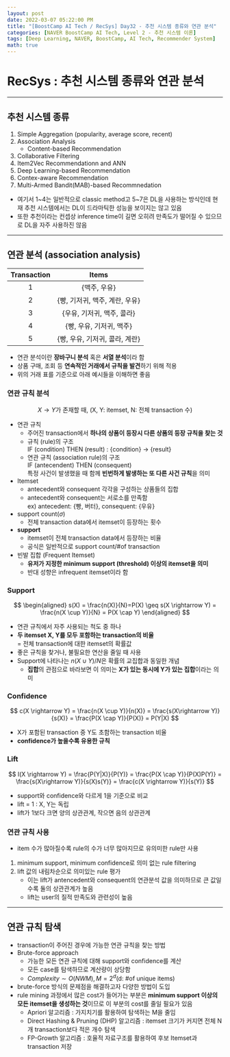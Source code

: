 ```yaml
---
layout: post
date: 2022-03-07 05:22:00 PM
title: "[BoostCamp AI Tech / RecSys] Day32 - 추천 시스템 종류와 연관 분석"
categories: [NAVER BoostCamp AI Tech, Level 2 - 추천 시스템 이론]
tags: [Deep Learning, NAVER, BoostCamp, AI Tech, Recommender System]
math: true
---
```

# RecSys : 추천 시스템 종류와 연관 분석

---

## 추천 시스템 종류

1. Simple Aggregation (popularity, average score, recent)
2. Association Analysis
   - Content-based Recommendation
3. Collaborative Filtering
4. Item2Vec Recommendationn and ANN
5. Deep Learning-based Recommendation
6. Contex-aware Recommendation
7. Multi-Armed Bandit(MAB)-based Recommnedation

- 여기서 1~4는 일반적으로 classic method고 5~7은 DL을 사용하는 방식인데 현재 추천 시스템에서는 DL이 드라마틱한 성능을 보이지는 않고 있음
- 또한 추천이라는 컨셉상 inference time이 길면 오히려 만족도가 떨어질 수 있으므로 DL을 자주 사용하진 않음

---

## 연관 분석 (association analysis)

|Transaction|Items|
|:---:|:---:|
|1|{맥주, 우유}|
|2|{빵, 기저귀, 맥주, 계란, 우유}|
|3|{우유, 기저귀, 맥주, 콜라}|
|4|{빵, 우유, 기저귀, 맥주}|
|5|{빵, 우유, 기저귀, 콜라, 계란}|

- 연관 분석이란 **장바구니 분석** 혹은 **서열 분석**이라 함
- 상품 구매, 조회 등 **연속적인 거래에서 규칙을 발견**하기 위해 적용
- 위의 거래 표를 기준으로 아래 예시들을 이해하면 좋음

### 연관 규칙 분석

$$
X \rightarrow Y \text{가 존재할 때, (X, Y: itemset, N: 전체 transaction 수)}
$$

- 연관 규칙
  - 주어진 transaction에서 **하나의 상품이 등장시 다른 상품의 등장 규칙을 찾는 것**
  - 규칙 (rule)의 구조  
    IF (condition) THEN (result) : {condition} $\rightarrow$ {result}
  - 연관 규칙 (association rule)의 구조  
    IF (antecendent) THEN (consequent)  
    특정 사건이 발생했을 때 함께 **빈번하게 발생하는 또 다른 사건 규칙**을 의미
- Itemset
  - antecedent와 consequent 각각을 구성하는 상품들의 집합
  - antecedent와 consequent는 서로소를 만족함  
    ex) antecedent: {빵, 버터}, consequent: {우유}
- support count($\sigma$)
  - 전체 transaction data에서 itemset이 등장하는 횟수
- **support**
  - itemset이 전체 transaction data에서 등장하는 비율
  - 공식은 일반적으로 $\text{support count}/\text{\# of transaction}$
- 빈발 집합 (Frequent Itemset)
  - **유저가 지정한 minimum support (threshold) 이상의 itemset을 의미**
  - 반대 성향은 infrequent itemset이라 함

### Support

$$
\begin{aligned}
    s(X) = \frac{n(X)}{N}=P(X) \geq s(X \rightarrow Y) = \frac{n(X \cup Y)}{N} = P(X \cap Y)
\end{aligned}
$$

- 연관 규칙에서 자주 사용되는 척도 중 하나
- **두 itemset X, Y를 모두 포함하는 transaction의 비율**  
  = 전체 transaction에 대한 itemset의 확률값
- 좋은 규칙을 찾거나, 불필요한 연산을 줄일 때 사용
- Support에 나타나는 $n(X \cup Y)/N$은 확률의 교집합과 동일한 개념
  - **집합**의 관점으로 바라보면 이 의미는 **X가 있는 동시에 Y가 있는 집합**이라는 의미

### Confidence

$$
c(X \rightarrow Y) = \frac{n(X \cup Y)}{n(X)} = \frac{s(X\rightarrow Y)}{s(X)} = \frac{P(X \cap Y)}{P(X)} = P(Y|X)
$$

- X가 포함된 transaction 중 Y도 초함하는 transaction 비율
- **confidence가 높을수록 유용한 규칙**

### Lift

$$
l(X \rightarrow Y) = \frac{P(Y|X)}{P(Y)} = \frac{P(X \cap Y)}{P(X)P(Y)} = \frac{s(X\rightarrow Y)}{s(X)s(Y)} = \frac{c(X \rightarrow Y)}{s(Y)}
$$

- support와 confidence와 다르게 1을 기준으로 비교
- lift = 1 : X, Y는 독립
- lift가 1보다 크면 양의 상관관계, 작으면 음의 상관관계

### 연관 규칙 사용

- item 수가 많아질수록 rule의 수가 너무 많아지므로 유의미한 rule만 사용

1. minimum support, minimum confidence로 의미 없는 rule filtering
2. lift 값의 내림차순으로 의미있는 rule 평가
    - 이는 lift가 antencedent와 consequent의 연관분석 값을 의미하므로 큰 값일수록 둘의 상관관계가 높음
    - lift는 user의 질적 만족도와 관련성이 높음

---

## 연관 규칙 탐색

- transaction이 주어진 경우에 가능한 연관 규칙을 찾는 방법
- Brute-force approach
  - 가능한 모든 연관 규칙에 대해 support와 confidence를 계산
  - 모든 case를 탐색하므로 계산량이 상당함
  - $Complexity \sim O(NW M), M = 2^d \text{(d: \# of unique items)}$
- brute-force 방식의 문제점을 해결하고자 다양한 방법이 도입
- rule mining 과정에서 많은 cost가 들어가는 부분은 **minimum support 이상의 모든 itemset을 생성하는 것**이므로 이 부분의 cost를 줄일 필요가 있음
  - Apriori 알고리즘 : 가지치기를 활용하여 탐색하는 M을 줄임
  - Direct Hashing & Pruning (DHP) 알고리즘 : itemset 크기가 커지면 전체 N개 transaction보다 적은 개수 탐색
  - FP-Growth 알고리즘 : 호율적 자료구조를 활용하여 후보 Itemset과 transaction 저장